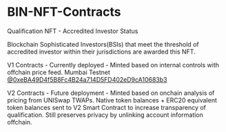 # BIN-NFT-Contracts
Qualification NFT - Accredited Investor Status

Blockchain Sophisticated Investors(BSIs) that meet the threshold of accredited investor within their jurisdictions are awarded this NFT.

V1 Contracts - Currently deployed - Minted based on internal controls with offchain price feed. Mumbai Testnet <a href="https://mumbai.polygonscan.com/address/0xeBA49D4f5B8Fc4B24a714D5FD402eD9cA10683b3">@0xeBA49D4f5B8Fc4B24a714D5FD402eD9cA10683b3</a>

V2 Contracts - Future deployment - Minted based on onchain analysis of pricing from UNISwap TWAPs. Native token balances + ERC20 equivalent token balances sent to V2 Smart Contract to increase transparency of qualification. Still preserves privacy by unlinking account information offchain.
